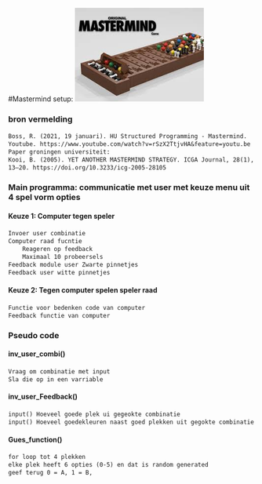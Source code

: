 #Mastermind setup:
![](images/mastermind.jpg)

### bron vermelding
    Boss, R. (2021, 19 januari). HU Structured Programming - Mastermind. Youtube. https://www.youtube.com/watch?v=rSzX2TtjvHA&feature=youtu.be
    Paper groningen universiteit: 
    Kooi, B. (2005). YET ANOTHER MASTERMIND STRATEGY. ICGA Journal, 28(1), 13–20. https://doi.org/10.3233/icg-2005-28105

###	Main programma: communicatie met user met keuze menu uit 4 spel vorm opties
####	Keuze 1: Computer tegen speler
    Invoer user combinatie
    Computer raad fucntie
        Reageren op feedback
        Maximaal 10 probeersels
    Feedback module user Zwarte pinnetjes
    Feedback user witte pinnetjes
####	Keuze 2: Tegen computer spelen speler raad
	Functie voor bedenken code van computer
	Feedback functie van computer


### Pseudo code
#### inv_user_combi()
    Vraag om combinatie met input
    Sla die op in een varriable
#### inv_user_Feedback()
    input() Hoeveel goede plek ui gegeokte combinatie
    input() Hoeveel goedekleuren naast goed plekken uit gegokte combinatie
#### Gues_function()
    for loop tot 4 plekken
    elke plek heeft 6 opties (0-5) en dat is random generated
    geef terug 0 = A, 1 = B,
    